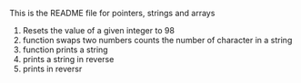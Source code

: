 This is the README file for pointers, strings and arrays
1. Resets the value of a given integer to 98
2. function swaps two numbers
counts the number of character in a string
3. function prints a string
4. prints a string in reverse
5. prints in reversr
